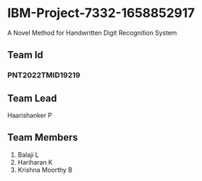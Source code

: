 # IBM-Project-7332-1658852917
A Novel Method for Handwritten Digit Recognition System

## Team Id
### PNT2022TMID19219

## Team Lead

Haarishanker P

## Team Members

1. Balaji L
2. Hariharan K
3. Krishna Moorthy B
